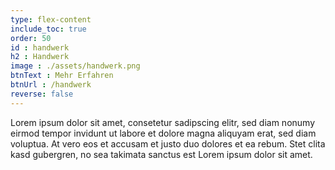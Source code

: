 ```yaml
---
type: flex-content
include_toc: true
order: 50
id : handwerk
h2 : Handwerk
image : ./assets/handwerk.png
btnText : Mehr Erfahren
btnUrl : /handwerk
reverse: false
---
```


Lorem ipsum dolor sit amet, consetetur sadipscing elitr, sed diam nonumy eirmod tempor invidunt ut labore et dolore magna aliquyam erat, sed diam voluptua. At vero eos et accusam et justo duo dolores et ea rebum. Stet clita kasd gubergren, no sea takimata sanctus est Lorem ipsum dolor sit amet. 